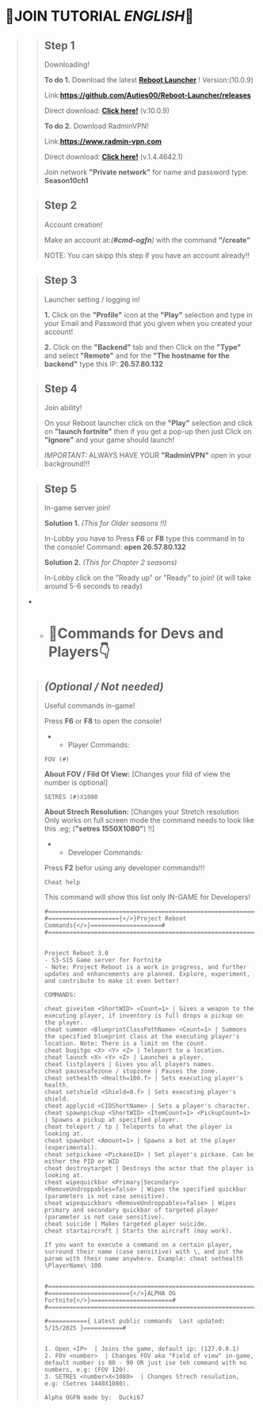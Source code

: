 # 🚩JOIN TUTORIAL *ENGLISH*🚩


> >## **Step 1**
> > Downloading!
> > 
> > **To do 1.** Download the latest [**Reboot Launcher**](https://github.com/Auties00/Reboot-Launcher) !
> > Version:(10.0.9)
> > 
> > Link:**https://github.com/Auties00/Reboot-Launcher/releases**
> > 
> > Direct download: [**Click here!**](https://github.com/Auties00/Reboot-Launcher/releases/download/10.0.9/reboot_launcher-10.0.9-windows-setup.exe) (v.10.0.9)
> >
> > **To do 2.** 
> > Download RadminVPN!
> > 
> > Link:**https://www.radmin-vpn.com**
> >
> > Direct download: [**Click here!**](https://download.radmin-vpn.com/download/files/Radmin_VPN_1.4.4642.1.exe) (v.1.4.4642.1)
> > 
> > Join network **"Private network"** 
> > for name and password type: **Season10ch1**
> 
> 
> > ## **Step 2**
> > Account creation!
> > 
> > Make an account at:*(**#cmd-ogfn**)* with the command **"/create"**
> > 
> > NOTE: You can skipp this step if you have an account already!!
> 
> 
> > ## **Step 3**
> > Launcher setting / logging in!
> >
> > **1.** Click on the **"Profile"** icon at the **"Play"** selection and type in your Email and Password that you given when you created your account!
> >
> > **2.** Click on the **"Backend"** tab and then Click on the **"Type"** and select **"Remote"** and for the **"The hostname for the backend"** type this IP: **26.57.80.132**
> 
> 
> > ## **Step 4**
> > Join ability!
> > 
> > On your Reboot launcher click on the **"Play"** selection and click on **"launch fortnite"**
> > then if you get a pop-up then just Click on **"Ignore"** and your game should launch!
> > 
> > *IMPORTANT:* ALWAYS HAVE YOUR **"RadminVPN"** open in your background!!!
> 
> 
> > ## **Step 5**
> > In-game server join!
> > 
> > **Solution 1.** *(This for Older seasons !!)*
> > 
> > In-Lobby you have to Press **F6** or **F8** type this command in to the console!
> > Command: **open 26.57.80.132**
> > 
> > **Solution 2.** *(This for Chapter 2 seasons)*
> >
> > In-Lobby click on the "Ready up" or "Ready" to join! (it will take around 5-6 seconds to ready)
> 
> - - # 🚩Commands for Devs and Players👇 
>
> > ## *(Optional / Not needed)*
> > 
> > Useful commands in-game!
> > 
> > Press **F6** or **F8** to open the console!
> > 
> > - - Player Commands:
> >```Js
> > FOV (#) 
> >```
> >**About FOV / Fild Of View:** [Changes your fild of view the number is optional]
> >```Js
> > SETRES (#)X1080 
> >```
> >**About Strech Resolution:** [Changes your Stretch resolution Only works on full screen mode the command needs to look like this .eg; (**"setres 1550X1080"**) !!]
> >
> > - - Developer Commands:
> >
> > Press **F2** befor using any developer commands!!!
> > ```Js
> > Cheat help
> >``` 
> > This command will  show this list only IN-GAME for Developers!
> > ```Js
> >#=========================================================================#
> >#===================={</>}Project Reboot Commands{</>}====================#
> >#=========================================================================#
> >
> >
> >Project Reboot 3.0
> >- S3-S15 Game server for Fortnite
> >- Note: Project Reboot is a work in progress, and further updates and enhancements are planned. Explore, experiment, and contribute to make it even better!
> >
> >COMMANDS:
> >
> >cheat giveitem <ShortWID> <Count=1> | Gives a weapon to the executing player, if inventory is full drops a pickup on the player.
> >cheat summon <BlueprintClassPathName> <Count=1> | Summons the specified blueprint class at the executing player's location. Note: There is a limit on the count.
> >cheat bugitgo <X> <Y> <Z> | Teleport to a location.
> >cheat launch <X> <Y> <Z> | Launches a player.
> >cheat listplayers | Gives you all players names.
> >cheat pausesafezone / stopzone | Pauses the zone.
> >cheat sethealth <Health=100.f> | Sets executing player's health.
> >cheat setshield <Shield=0.f> | Sets executing player's shield.
> >cheat applycid <CIDShortName> | Sets a player's character.
> >cheat spawnpickup <ShortWID> <ItemCount=1> <PickupCount=1> | Spawns a pickup at specified player.
> >cheat teleport / tp | Teleports to what the player is looking at.
> >cheat spawnbot <Amount=1> | Spawns a bot at the player (experimental).
> >cheat setpickaxe <PickaxeID> | Set player's pickaxe. Can be either the PID or WID
> >cheat destroytarget | Destroys the actor that the player is looking at.
> >cheat wipequickbar <Primary|Secondary> <RemoveUndroppables=false> | Wipes the specified quickbar (parameters is not case sensitive).
> >cheat wipequickbars <RemoveUndroppables=false> | Wipes primary and secondary quickbar of targeted player (parameter is not case sensitive).
> >cheat suicide | Makes targeted player suicide.
> >cheat startaircraft | Starts the aircraft (may work).
> >
> >If you want to execute a command on a certain player, surround their name (case sensitive) with \, and put the param with their name anywhere. Example: cheat sethealth \PlayerName\ 100
> >
> >
> >#=========================================================================#
> >#======================={</>}ALPHA OG Fortnite{</>}=======================#
> >#=========================================================================#
> >
> >#==========={ Latest public commands  Last updated: 5/15/2025 }===========#
> >
> >
> >1. Open <IP>  | Joins the game, default ip: (127.0.0.1)
> >2. FOV <number>  | Changes FOV aka "Field of view" in-game, default number is 80 - 90 OR just ise teh command with no numbers, e.g: (FOV 120).
> >3. SETRES <number>X<1080>  | Changes Strech resulution, e.g: (Setres 1440X1080).
> >
> >Alpha OGFN made by:  Ducki67
> >```

